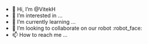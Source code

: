 - 👋 Hi, I’m @VitekH
- 👀 I’m interested in ...
- 🌱 I’m currently learning ...
- 💞️ I’m looking to collaborate on our robot :robot_face:
- 📫 How to reach me ...

<!---
VitekH/VitekH is a ✨ special ✨ repository because its `README.md` (this file) appears on your GitHub profile.
You can click the Preview link to take a look at your changes.
--->
